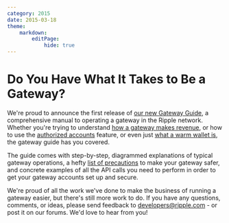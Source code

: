 ```yaml
---
category: 2015
date: 2015-03-18
theme:
    markdown:
        editPage:
            hide: true
---
```

# Do You Have What It Takes to Be a Gateway?

We're proud to announce the first release of [our new Gateway Guide](https://developers.ripple.com/become-an-xrp-ledger-gateway.html), a comprehensive manual to operating a gateway in the Ripple network. Whether you're trying to understand [how a gateway makes revenue](https://developers.ripple.com/become-an-xrp-ledger-gateway.html#fees-and-revenue-sources), or how to use the [authorized accounts](https://developers.ripple.com/become-an-xrp-ledger-gateway.html#authorized-trust-lines) feature, or even just [what a warm wallet is](https://developers.ripple.com/issuing-and-operational-addresses.html), the gateway guide has you covered.

The guide comes with step-by-step, diagrammed explanations of typical gateway operations, a hefty [list of precautions](https://developers.ripple.com/become-an-xrp-ledger-gateway.html#precautions) to make your gateway safer, and concrete examples of all the API calls you need to perform in order to get your gateway accounts set up and secure.

We're proud of all the work we've done to make the business of running a gateway easier, but there's still more work to do. If you have any questions, comments, or ideas, please send feedback to <developers@ripple.com> - or post it on our forums. We'd love to hear from you!
